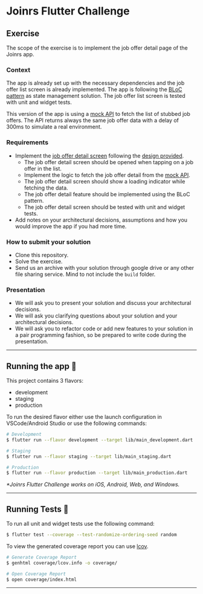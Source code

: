 # Joinrs Flutter Challenge

## Exercise

The scope of the exercise is to implement the job offer detail page of the Joinrs app.

### Context

The app is already set up with the necessary dependencies and the job offer list screen is already implemented.
The app is following the [BLoC pattern](https://bloclibrary.dev/#/gettingstarted) as state management solution.
The job offer list screen is tested with unit and widget tests.

This version of the app is using a [mock API](lib/repository/stub/job_offer_search_stub.dart) to fetch the list of stubbed job offers.
The API returns always the same job offer data with a delay of 300ms to simulate a real environment.

### Requirements

- Implement the [job offer detail screen](lib/features/job_offer_detail/view/job_offer_detail_page.dart) following the [design provided](https://www.figma.com/file/Ht02hRNko8qnHv4CO5GbTp/Exercise-Joinrs?type=design&node-id=3%3A1804&mode=dev&t=DJ3MI4R7ZRLaHZiu-1).
  - The job offer detail screen should be opened when tapping on a job offer in the list.
  - Implement the logic to fetch the job offer detail from the [mock API](lib/repository/stub/job_offer_detail_stub.dart).
  - The job offer detail screen should show a loading indicator while fetching the data.
  - The job offer detail feature should be implemented using the BLoC pattern.
  - The job offer detail screen should be tested with unit and widget tests.
- Add notes on your architectural decisions, assumptions and how you would improve the app if you had more time.

### How to submit your solution

- Clone this repository.
- Solve the exercise.
- Send us an archive with your solution through google drive or any other file sharing service. Mind to not include the `build` folder.

### Presentation

- We will ask you to present your solution and discuss your architectural decisions.
- We will ask you clarifying questions about your solution and your architectural decisions.
- We will ask you to refactor code or add new features to your solution in a pair programming fashion, so be prepared to write code during the presentation.

---

## Running the app 🚀

This project contains 3 flavors:

- development
- staging
- production

To run the desired flavor either use the launch configuration in VSCode/Android Studio or use the following commands:

```sh
# Development
$ flutter run --flavor development --target lib/main_development.dart

# Staging
$ flutter run --flavor staging --target lib/main_staging.dart

# Production
$ flutter run --flavor production --target lib/main_production.dart
```

_\*Joinrs Flutter Challenge works on iOS, Android, Web, and Windows._

---

## Running Tests 🧪

To run all unit and widget tests use the following command:

```sh
$ flutter test --coverage --test-randomize-ordering-seed random
```

To view the generated coverage report you can use [lcov](https://github.com/linux-test-project/lcov).

```sh
# Generate Coverage Report
$ genhtml coverage/lcov.info -o coverage/

# Open Coverage Report
$ open coverage/index.html
```

---


